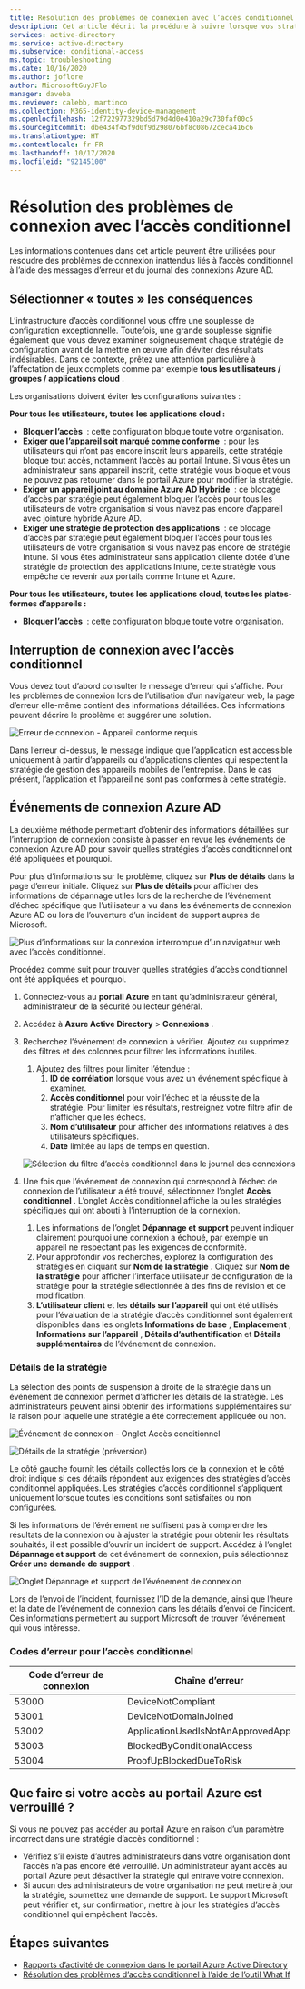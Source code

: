 ```yaml
---
title: Résolution des problèmes de connexion avec l’accès conditionnel - Azure Active Directory
description: Cet article décrit la procédure à suivre lorsque vos stratégies d’accès conditionnel entraînent des résultats inattendus
services: active-directory
ms.service: active-directory
ms.subservice: conditional-access
ms.topic: troubleshooting
ms.date: 10/16/2020
ms.author: joflore
author: MicrosoftGuyJFlo
manager: daveba
ms.reviewer: calebb, martinco
ms.collection: M365-identity-device-management
ms.openlocfilehash: 12f722977329bd5d79d4d0e410a29c730faf00c5
ms.sourcegitcommit: dbe434f45f9d0f9d298076bf8c08672ceca416c6
ms.translationtype: HT
ms.contentlocale: fr-FR
ms.lasthandoff: 10/17/2020
ms.locfileid: "92145100"
---
```

# <a name="troubleshooting-sign-in-problems-with-conditional-access"></a>Résolution des problèmes de connexion avec l’accès conditionnel

Les informations contenues dans cet article peuvent être utilisées pour résoudre des problèmes de connexion inattendus liés à l’accès conditionnel à l’aide des messages d’erreur et du journal des connexions Azure AD.

## <a name="select-all-consequences"></a>Sélectionner « toutes » les conséquences

L’infrastructure d’accès conditionnel vous offre une souplesse de configuration exceptionnelle. Toutefois, une grande souplesse signifie également que vous devez examiner soigneusement chaque stratégie de configuration avant de la mettre en œuvre afin d’éviter des résultats indésirables. Dans ce contexte, prêtez une attention particulière à l’affectation de jeux complets comme par exemple **tous les utilisateurs / groupes / applications cloud** .

Les organisations doivent éviter les configurations suivantes :

**Pour tous les utilisateurs, toutes les applications cloud :**

- **Bloquer l’accès**  : cette configuration bloque toute votre organisation.
- **Exiger que l’appareil soit marqué comme conforme**  : pour les utilisateurs qui n’ont pas encore inscrit leurs appareils, cette stratégie bloque tout accès, notamment l’accès au portail Intune. Si vous êtes un administrateur sans appareil inscrit, cette stratégie vous bloque et vous ne pouvez pas retourner dans le portail Azure pour modifier la stratégie.
- **Exiger un appareil joint au domaine Azure AD Hybride**  : ce blocage d’accès par stratégie peut également bloquer l’accès pour tous les utilisateurs de votre organisation si vous n’avez pas encore d’appareil avec jointure hybride Azure AD.
- **Exiger une stratégie de protection des applications**  : ce blocage d’accès par stratégie peut également bloquer l’accès pour tous les utilisateurs de votre organisation si vous n’avez pas encore de stratégie Intune. Si vous êtes administrateur sans application cliente dotée d’une stratégie de protection des applications Intune, cette stratégie vous empêche de revenir aux portails comme Intune et Azure.

**Pour tous les utilisateurs, toutes les applications cloud, toutes les plates-formes d’appareils :**

- **Bloquer l’accès**  : cette configuration bloque toute votre organisation.

## <a name="conditional-access-sign-in-interrupt"></a>Interruption de connexion avec l’accès conditionnel

Vous devez tout d’abord consulter le message d’erreur qui s’affiche. Pour les problèmes de connexion lors de l’utilisation d’un navigateur web, la page d’erreur elle-même contient des informations détaillées. Ces informations peuvent décrire le problème et suggérer une solution.

![Erreur de connexion - Appareil conforme requis](./media/troubleshoot-conditional-access/image1.png)

Dans l’erreur ci-dessus, le message indique que l’application est accessible uniquement à partir d’appareils ou d’applications clientes qui respectent la stratégie de gestion des appareils mobiles de l’entreprise. Dans le cas présent, l’application et l’appareil ne sont pas conformes à cette stratégie.

## <a name="azure-ad-sign-in-events"></a>Événements de connexion Azure AD

La deuxième méthode permettant d’obtenir des informations détaillées sur l’interruption de connexion consiste à passer en revue les événements de connexion Azure AD pour savoir quelles stratégies d’accès conditionnel ont été appliquées et pourquoi.

Pour plus d’informations sur le problème, cliquez sur **Plus de détails** dans la page d’erreur initiale. Cliquez sur **Plus de détails** pour afficher des informations de dépannage utiles lors de la recherche de l’événement d’échec spécifique que l’utilisateur a vu dans les événements de connexion Azure AD ou lors de l’ouverture d’un incident de support auprès de Microsoft.

![Plus d’informations sur la connexion interrompue d’un navigateur web avec l’accès conditionnel.](./media/troubleshoot-conditional-access/image2.png)

Procédez comme suit pour trouver quelles stratégies d’accès conditionnel ont été appliquées et pourquoi.

1. Connectez-vous au **portail Azure** en tant qu’administrateur général, administrateur de la sécurité ou lecteur général.
1. Accédez à **Azure Active Directory** > **Connexions** .
1. Recherchez l’événement de connexion à vérifier. Ajoutez ou supprimez des filtres et des colonnes pour filtrer les informations inutiles.
   1. Ajoutez des filtres pour limiter l’étendue :
      1. **ID de corrélation** lorsque vous avez un événement spécifique à examiner.
      1. **Accès conditionnel** pour voir l’échec et la réussite de la stratégie. Pour limiter les résultats, restreignez votre filtre afin de n’afficher que les échecs.
      1. **Nom d’utilisateur** pour afficher des informations relatives à des utilisateurs spécifiques.
      1. **Date** limitée au laps de temps en question.

   ![Sélection du filtre d’accès conditionnel dans le journal des connexions](./media/troubleshoot-conditional-access/image3.png)

1. Une fois que l’événement de connexion qui correspond à l’échec de connexion de l’utilisateur a été trouvé, sélectionnez l’onglet **Accès conditionnel** . L’onglet Accès conditionnel affiche la ou les stratégies spécifiques qui ont abouti à l’interruption de la connexion.
   1. Les informations de l’onglet **Dépannage et support** peuvent indiquer clairement pourquoi une connexion a échoué, par exemple un appareil ne respectant pas les exigences de conformité.
   1. Pour approfondir vos recherches, explorez la configuration des stratégies en cliquant sur **Nom de la stratégie** . Cliquez sur **Nom de la stratégie** pour afficher l’interface utilisateur de configuration de la stratégie pour la stratégie sélectionnée à des fins de révision et de modification.
   1. **L’utilisateur client** et les **détails sur l’appareil** qui ont été utilisés pour l’évaluation de la stratégie d’accès conditionnel sont également disponibles dans les onglets **Informations de base** , **Emplacement** , **Informations sur l’appareil** , **Détails d’authentification** et **Détails supplémentaires** de l’événement de connexion.

### <a name="policy-details"></a>Détails de la stratégie

La sélection des points de suspension à droite de la stratégie dans un événement de connexion permet d’afficher les détails de la stratégie. Les administrateurs peuvent ainsi obtenir des informations supplémentaires sur la raison pour laquelle une stratégie a été correctement appliquée ou non.

   ![Événement de connexion - Onglet Accès conditionnel](./media/troubleshoot-conditional-access/image5.png)

   ![Détails de la stratégie (préversion)](./media/troubleshoot-conditional-access/policy-details.png)

Le côté gauche fournit les détails collectés lors de la connexion et le côté droit indique si ces détails répondent aux exigences des stratégies d’accès conditionnel appliquées. Les stratégies d’accès conditionnel s’appliquent uniquement lorsque toutes les conditions sont satisfaites ou non configurées.

Si les informations de l’événement ne suffisent pas à comprendre les résultats de la connexion ou à ajuster la stratégie pour obtenir les résultats souhaités, il est possible d’ouvrir un incident de support. Accédez à l’onglet **Dépannage et support** de cet événement de connexion, puis sélectionnez **Créer une demande de support** .

![Onglet Dépannage et support de l’événement de connexion](./media/troubleshoot-conditional-access/image6.png)

Lors de l’envoi de l’incident, fournissez l’ID de la demande, ainsi que l’heure et la date de l’événement de connexion dans les détails d’envoi de l’incident. Ces informations permettent au support Microsoft de trouver l’événement qui vous intéresse.

### <a name="conditional-access-error-codes"></a>Codes d’erreur pour l’accès conditionnel

| Code d’erreur de connexion | Chaîne d’erreur |
| --- | --- |
| 53000 | DeviceNotCompliant |
| 53001 | DeviceNotDomainJoined |
| 53002 | ApplicationUsedIsNotAnApprovedApp |
| 53003 | BlockedByConditionalAccess |
| 53004 | ProofUpBlockedDueToRisk |

## <a name="what-to-do-if-you-are-locked-out-of-the-azure-portal"></a>Que faire si votre accès au portail Azure est verrouillé ?

Si vous ne pouvez pas accéder au portail Azure en raison d’un paramètre incorrect dans une stratégie d’accès conditionnel :

- Vérifiez s’il existe d’autres administrateurs dans votre organisation dont l’accès n’a pas encore été verrouillé. Un administrateur ayant accès au portail Azure peut désactiver la stratégie qui entrave votre connexion. 
- Si aucun des administrateurs de votre organisation ne peut mettre à jour la stratégie, soumettez une demande de support. Le support Microsoft peut vérifier et, sur confirmation, mettre à jour les stratégies d’accès conditionnel qui empêchent l’accès.

## <a name="next-steps"></a>Étapes suivantes

- [Rapports d’activité de connexion dans le portail Azure Active Directory](../reports-monitoring/concept-sign-ins.md)
- [Résolution des problèmes d’accès conditionnel à l’aide de l’outil What If](troubleshoot-conditional-access-what-if.md)
